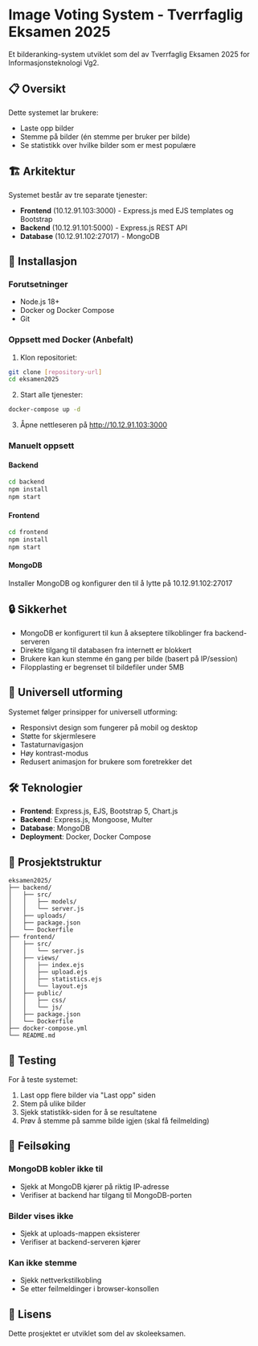 # Image Voting System - Tverrfaglig Eksamen 2025

Et bilderanking-system utviklet som del av Tverrfaglig Eksamen 2025 for Informasjonsteknologi Vg2.

## 📋 Oversikt

Dette systemet lar brukere:
- Laste opp bilder
- Stemme på bilder (én stemme per bruker per bilde)
- Se statistikk over hvilke bilder som er mest populære

## 🏗️ Arkitektur

Systemet består av tre separate tjenester:

- **Frontend** (10.12.91.103:3000) - Express.js med EJS templates og Bootstrap
- **Backend** (10.12.91.101:5000) - Express.js REST API
- **Database** (10.12.91.102:27017) - MongoDB

## 🚀 Installasjon

### Forutsetninger

- Node.js 18+
- Docker og Docker Compose
- Git

### Oppsett med Docker (Anbefalt)

1. Klon repositoriet:
```bash
git clone [repository-url]
cd eksamen2025
```

2. Start alle tjenester:
```bash
docker-compose up -d
```

3. Åpne nettleseren på http://10.12.91.103:3000

### Manuelt oppsett

#### Backend

```bash
cd backend
npm install
npm start
```

#### Frontend

```bash
cd frontend
npm install
npm start
```

#### MongoDB

Installer MongoDB og konfigurer den til å lytte på 10.12.91.102:27017

## 🔒 Sikkerhet

- MongoDB er konfigurert til kun å akseptere tilkoblinger fra backend-serveren
- Direkte tilgang til databasen fra internett er blokkert
- Brukere kan kun stemme én gang per bilde (basert på IP/session)
- Filopplasting er begrenset til bildefiler under 5MB

## 📱 Universell utforming

Systemet følger prinsipper for universell utforming:
- Responsivt design som fungerer på mobil og desktop
- Støtte for skjermlesere
- Tastaturnavigasjon
- Høy kontrast-modus
- Redusert animasjon for brukere som foretrekker det

## 🛠️ Teknologier

- **Frontend**: Express.js, EJS, Bootstrap 5, Chart.js
- **Backend**: Express.js, Mongoose, Multer
- **Database**: MongoDB
- **Deployment**: Docker, Docker Compose

## 📁 Prosjektstruktur

```
eksamen2025/
├── backend/
│   ├── src/
│   │   ├── models/
│   │   └── server.js
│   ├── uploads/
│   ├── package.json
│   └── Dockerfile
├── frontend/
│   ├── src/
│   │   └── server.js
│   ├── views/
│   │   ├── index.ejs
│   │   ├── upload.ejs
│   │   ├── statistics.ejs
│   │   └── layout.ejs
│   ├── public/
│   │   ├── css/
│   │   └── js/
│   ├── package.json
│   └── Dockerfile
├── docker-compose.yml
└── README.md
```

## 🧪 Testing

For å teste systemet:

1. Last opp flere bilder via "Last opp" siden
2. Stem på ulike bilder
3. Sjekk statistikk-siden for å se resultatene
4. Prøv å stemme på samme bilde igjen (skal få feilmelding)

## 🔧 Feilsøking

### MongoDB kobler ikke til
- Sjekk at MongoDB kjører på riktig IP-adresse
- Verifiser at backend har tilgang til MongoDB-porten

### Bilder vises ikke
- Sjekk at uploads-mappen eksisterer
- Verifiser at backend-serveren kjører

### Kan ikke stemme
- Sjekk nettverkstilkobling
- Se etter feilmeldinger i browser-konsollen

## 📝 Lisens

Dette prosjektet er utviklet som del av skoleeksamen.